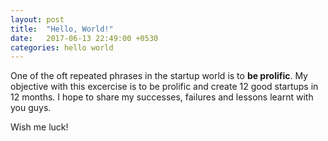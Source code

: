 ```yaml
---
layout: post
title:  "Hello, World!"
date:   2017-06-13 22:49:00 +0530
categories: hello world
---
```


One of the oft repeated phrases in the startup world is to **be prolific**.
My objective with this excercise is to be prolific and create 12 good startups
in 12 months. I hope to share my successes, failures and lessons learnt with you guys.


Wish me luck!
